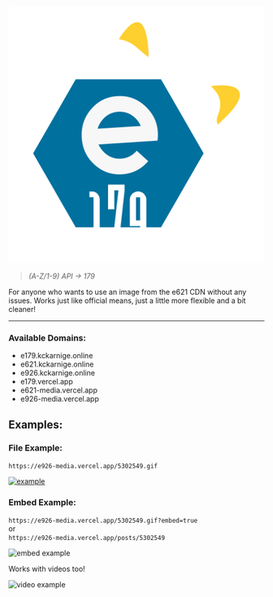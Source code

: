 ![e719](./icon.svg)

>*(A-Z/1-9) API -> 179*

For anyone who wants to use an image from the e621 CDN without any issues. Works just like official means, just a little more flexible and a bit cleaner!

----

### Available Domains:

- e179.kckarnige.online
- e621.kckarnige.online
- e926.kckarnige.online
- e179.vercel.app
- e621-media.vercel.app
- e926-media.vercel.app

## Examples:

### File Example:

`https://e926-media.vercel.app/5302549.gif`

[![example](https://e926-media.vercel.app/5302549.gif)](https://e926-media.vercel.app/5302549.gif)

### Embed Example:

`https://e926-media.vercel.app/5302549.gif?embed=true`  
or  
`https://e926-media.vercel.app/posts/5302549`

![embed example](https://e926-media.vercel.app/embed_example.png)

Works with videos too!

![video example](https://e926-media.vercel.app/video_example.png)